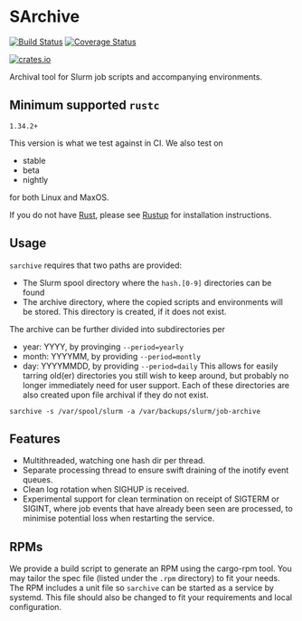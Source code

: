 SArchive
========

[![Build Status](https://travis-ci.org/itkovian/sarchive.svg?branch=master)](https://travis-ci.org/itkovian/sarchive)
[![Coverage Status](https://coveralls.io/repos/github/itkovian/sarchive/badge.svg)](https://coveralls.io/github/itkovian/sarchive)

[![crates.io](https://img.shields.io/crates/v/sarchive.svg)](https://crates.io/crates/sarchive)

Archival tool for Slurm job scripts and accompanying environments.

## Minimum supported `rustc`

`1.34.2+`

This version is what we test against in CI. We also test on 
  - stable
  - beta
  - nightly

for both Linux and MaxOS.

If you do not have [Rust](https://rustlang.org), please see [Rustup](https://rustup.rs) for installation instructions.

## Usage

`sarchive` requires that two paths are provided:
  - The Slurm spool directory where the `hash.[0-9]` directories can be found
  - The archive directory, where the copied scripts and environments will be 
    stored. This directory is created, if it does not exist.

The archive can be further divided into subdirectories per
  - year: YYYY, by provinging `--period=yearly`
  - month: YYYYMM, by providing `--period=montly`
  - day: YYYYMMDD, by providing `--period=daily`
This allows for easily tarring old(er) directories you still wish to keep around, 
but probably no longer immediately need for user support. Each of these directories
are also created upon file archival if they do not exist.

`sarchive -s /var/spool/slurm -a /var/backups/slurm/job-archive`

## Features

- Multithreaded, watching one hash dir per thread.
- Separate processing thread to ensure swift draining of the inotify event queues.
- Clean log rotation when SIGHUP is received.
- Experimental support for clean termination on receipt of SIGTERM or SIGINT, where
  job events that have already been seen are processed, to minimise potential loss
  when restarting the service.

## RPMs

We provide a build script to generate an RPM using the cargo-rpm tool. You may tailor the spec 
file (listed under the `.rpm` directory) to fit your needs. The RPM includes a unit file so
`sarchive` can be started as a service by systemd. This file should also be changed to fit your
requirements and local configuration.

